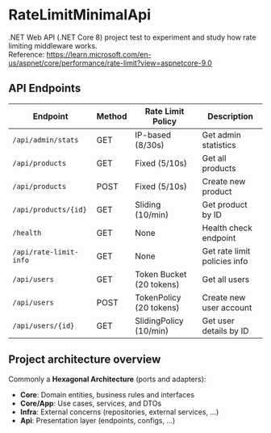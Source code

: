 # RateLimitMinimalApi

.NET Web API (.NET Core 8) project test to experiment and study how rate limiting middleware works.<br/>
Reference: https://learn.microsoft.com/en-us/aspnet/core/performance/rate-limit?view=aspnetcore-9.0

## API Endpoints
Endpoint | 	Method | 	Rate Limit Policy | 	Description
--- | --- | --- | ---
`/api/admin/stats` | 	GET | 	IP-based (8/30s) | 	Get admin statistics
`/api/products` | 	GET | 	Fixed (5/10s) | 	Get all products
`/api/products` | 	POST | 	Fixed (5/10s) | 	Create new product
`/api/products/{id}` | 	GET | 	Sliding (10/min) | 	Get product by ID
`/health` | 	GET | 	None | 	Health check endpoint
`/api/rate-limit-info` | 	GET | 	None | 	Get rate limit policies info
`/api/users` | 	GET | 	Token Bucket (20 tokens) | 	Get all users
`/api/users` | 	POST | 	TokenPolicy (20 tokens) | 	Create new user account
`/api/users/{id}` | 	GET | 	SlidingPolicy (10/min) | 	Get user details by ID


## Project architecture overview

Commonly a **Hexagonal Architecture** (ports and adapters):

- **Core**: Domain entities, business rules and interfaces
- **Core/App**: Use cases, services, and DTOs  
- **Infra**: External concerns (repositories, external services, ...)
- **Api**: Presentation layer (endpoints, configs, ...)